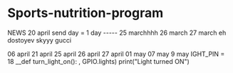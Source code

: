 # Sports-nutrition-program

NEWS
20 april
send day = 1 day
----- 25 marchhhh
26 march
27 march
eh 
dostoyev
skyyy
gucci 

06 april 
21 april
25 april
26 april
27 april
01 may
07 may
9 may
IGHT_PIN = 18 
__def turn_light_on(): 
, GPIO.lights) print("Light turned ON")

